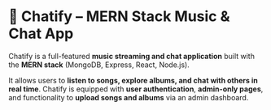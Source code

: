 # 🎵 Chatify – MERN Stack Music & Chat App

Chatify is a full-featured **music streaming and chat application** built with the **MERN stack** (MongoDB, Express, React, Node.js).

It allows users to **listen to songs, explore albums, and chat with others in real time**. Chatify is equipped with **user authentication**, **admin-only pages**, and functionality to **upload songs and albums** via an admin dashboard.
